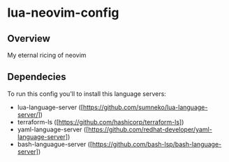 # lua-neovim-config

## Overview

My eternal ricing of neovim

## Dependecies

To run this config you'll to install this language servers:
- lua-language-server ([https://github.com/sumneko/lua-language-server/])
- terraform-ls ([https://github.com/hashicorp/terraform-ls])
- yaml-language-server ([https://github.com/redhat-developer/yaml-language-server])
- bash-languague-server ([https://github.com/bash-lsp/bash-language-server])
